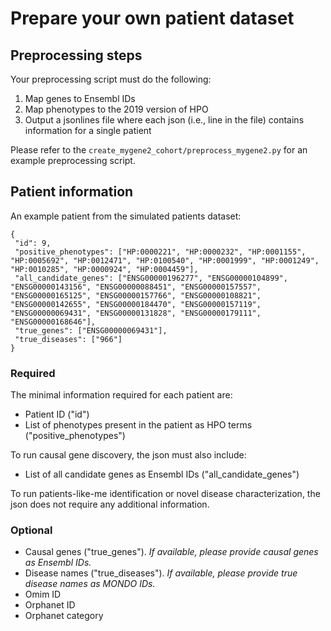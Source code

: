 # Prepare your own patient dataset

## Preprocessing steps
Your preprocessing script must do the following:
1. Map genes to Ensembl IDs
2. Map phenotypes to the 2019 version of HPO
3. Output a jsonlines file where each json (i.e., line in the file) contains information for a single patient

Please refer to the `create_mygene2_cohort/preprocess_mygene2.py` for an example preprocessing script.

## Patient information

An example patient from the simulated patients dataset:

```
{
 "id": 9,
 "positive_phenotypes": ["HP:0000221", "HP:0000232", "HP:0001155", "HP:0005692", "HP:0012471", "HP:0100540", "HP:0001999", "HP:0001249", "HP:0010285", "HP:0000924", "HP:0004459"],
 "all_candidate_genes": ["ENSG00000196277", "ENSG00000104899", "ENSG00000143156", "ENSG00000088451", "ENSG00000157557", "ENSG00000165125", "ENSG00000157766", "ENSG00000108821", "ENSG00000142655", "ENSG00000184470", "ENSG00000157119", "ENSG00000069431", "ENSG00000131828", "ENSG00000179111", "ENSG00000168646"],
 "true_genes": ["ENSG00000069431"],
 "true_diseases": ["966"]
}
```

### Required

The minimal information required for each patient are:
- Patient ID ("id")
- List of phenotypes present in the patient as HPO terms ("positive_phenotypes")

To run causal gene discovery, the json must also include:
- List of all candidate genes as Ensembl IDs ("all_candidate_genes")

To run patients-like-me identification or novel disease characterization, the json does not require any additional information.

### Optional
- Causal genes ("true_genes"). *If available, please provide causal genes as Ensembl IDs.*
- Disease names ("true_diseases"). *If available, please provide true disease names as MONDO IDs.*
- Omim ID
- Orphanet ID
- Orphanet category
